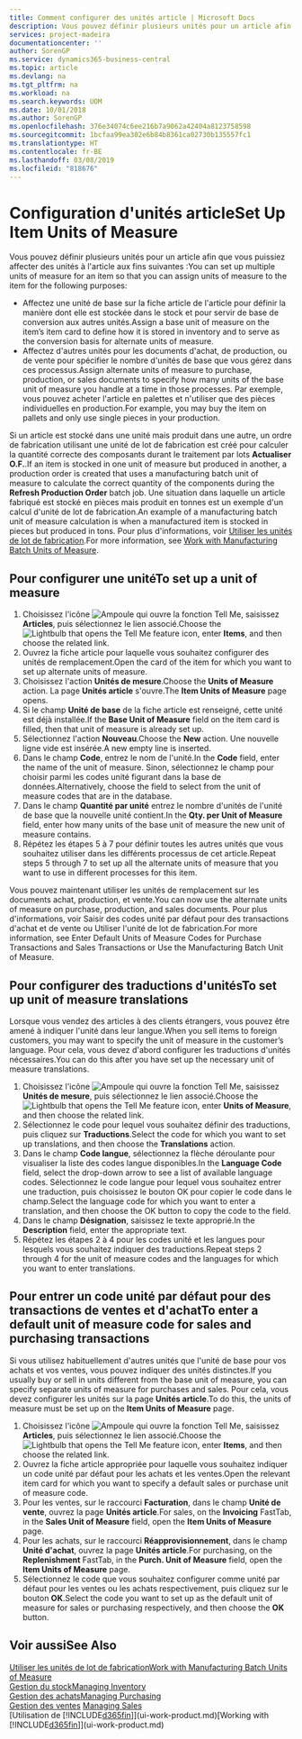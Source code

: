 ```yaml
---
title: Comment configurer des unités article | Microsoft Docs
description: Vous pouvez définir plusieurs unités pour un article afin de pouvoir affecter des unités à l'article.
services: project-madeira
documentationcenter: ''
author: SorenGP
ms.service: dynamics365-business-central
ms.topic: article
ms.devlang: na
ms.tgt_pltfrm: na
ms.workload: na
ms.search.keywords: UOM
ms.date: 10/01/2018
ms.author: SorenGP
ms.openlocfilehash: 376e34074c6ee216b7a9062a42404a8123758598
ms.sourcegitcommit: 1bcfaa99ea302e6b84b8361ca02730b135557fc1
ms.translationtype: HT
ms.contentlocale: fr-BE
ms.lasthandoff: 03/08/2019
ms.locfileid: "818676"
---
```

# <a name="set-up-item-units-of-measure"></a><span data-ttu-id="b3c2b-103">Configuration d'unités article</span><span class="sxs-lookup"><span data-stu-id="b3c2b-103">Set Up Item Units of Measure</span></span>
<span data-ttu-id="b3c2b-104">Vous pouvez définir plusieurs unités pour un article afin que vous puissiez affecter des unités à l'article aux fins suivantes :</span><span class="sxs-lookup"><span data-stu-id="b3c2b-104">You can set up multiple units of measure for an item so that you can assign units of measure to the item for the following purposes:</span></span>

- <span data-ttu-id="b3c2b-105">Affectez une unité de base sur la fiche article de l'article pour définir la manière dont elle est stockée dans le stock et pour servir de base de conversion aux autres unités.</span><span class="sxs-lookup"><span data-stu-id="b3c2b-105">Assign a base unit of measure on the item’s item card to define how it is stored in inventory and to serve as the conversion basis for alternate units of measure.</span></span>
- <span data-ttu-id="b3c2b-106">Affectez d'autres unités pour les documents d'achat, de production, ou de vente pour spécifier le nombre d'unités de base que vous gérez dans ces processus.</span><span class="sxs-lookup"><span data-stu-id="b3c2b-106">Assign alternate units of measure to purchase, production, or sales documents to specify how many units of the base unit of measure you handle at a time in those processes.</span></span> <span data-ttu-id="b3c2b-107">Par exemple, vous pouvez acheter l'article en palettes et n'utiliser que des pièces individuelles en production.</span><span class="sxs-lookup"><span data-stu-id="b3c2b-107">For example, you may buy the item on pallets and only use single pieces in your production.</span></span>

<span data-ttu-id="b3c2b-108">Si un article est stocké dans une unité mais produit dans une autre, un ordre de fabrication utilisant une unité de lot de fabrication est créé pour calculer la quantité correcte des composants durant le traitement par lots **Actualiser O.F.**.</span><span class="sxs-lookup"><span data-stu-id="b3c2b-108">If an item is stocked in one unit of measure but produced in another, a production order is created that uses a manufacturing batch unit of measure to calculate the correct quantity of the components during the **Refresh Production Order** batch job.</span></span> <span data-ttu-id="b3c2b-109">Une situation dans laquelle un article fabriqué est stocké en pièces mais produit en tonnes est un exemple d'un calcul d'unité de lot de fabrication.</span><span class="sxs-lookup"><span data-stu-id="b3c2b-109">An example of a manufacturing batch unit of measure calculation is when a manufactured item is stocked in pieces but produced in tons.</span></span> <span data-ttu-id="b3c2b-110">Pour plus d'informations, voir [Utiliser les unités de lot de fabrication](production-how-to-use-the-manufacturing-batch-unit-of-measure.md).</span><span class="sxs-lookup"><span data-stu-id="b3c2b-110">For more information, see [Work with Manufacturing Batch Units of Measure](production-how-to-use-the-manufacturing-batch-unit-of-measure.md).</span></span>

## <a name="to-set-up-a-unit-of-measure"></a><span data-ttu-id="b3c2b-111">Pour configurer une unité</span><span class="sxs-lookup"><span data-stu-id="b3c2b-111">To set up a unit of measure</span></span>
1. <span data-ttu-id="b3c2b-112">Choisissez l'icône ![Ampoule qui ouvre la fonction Tell Me](media/ui-search/search_small.png "Dites-moi ce que vous voulez faire"), saisissez **Articles**, puis sélectionnez le lien associé.</span><span class="sxs-lookup"><span data-stu-id="b3c2b-112">Choose the ![Lightbulb that opens the Tell Me feature](media/ui-search/search_small.png "Tell me what you want to do") icon, enter **Items**, and then choose the related link.</span></span>
2. <span data-ttu-id="b3c2b-113">Ouvrez la fiche article pour laquelle vous souhaitez configurer des unités de remplacement.</span><span class="sxs-lookup"><span data-stu-id="b3c2b-113">Open the card of the item for which you want to set up alternate units of measure.</span></span>
3. <span data-ttu-id="b3c2b-114">Choisissez l'action **Unités de mesure**.</span><span class="sxs-lookup"><span data-stu-id="b3c2b-114">Choose the **Units of Measure** action.</span></span> <span data-ttu-id="b3c2b-115">La page **Unités article** s'ouvre.</span><span class="sxs-lookup"><span data-stu-id="b3c2b-115">The **Item Units of Measure** page opens.</span></span>
4. <span data-ttu-id="b3c2b-116">Si le champ **Unité de base** de la fiche article est renseigné, cette unité est déjà installée.</span><span class="sxs-lookup"><span data-stu-id="b3c2b-116">If the **Base Unit of Measure** field on the item card is filled, then that unit of measure is already set up.</span></span>
5. <span data-ttu-id="b3c2b-117">Sélectionnez l'action **Nouveau**.</span><span class="sxs-lookup"><span data-stu-id="b3c2b-117">Choose the **New** action.</span></span> <span data-ttu-id="b3c2b-118">Une nouvelle ligne vide est insérée.</span><span class="sxs-lookup"><span data-stu-id="b3c2b-118">A new empty line is inserted.</span></span>
6. <span data-ttu-id="b3c2b-119">Dans le champ **Code**, entrez le nom de l'unité.</span><span class="sxs-lookup"><span data-stu-id="b3c2b-119">In the **Code** field, enter the name of the unit of measure.</span></span> <span data-ttu-id="b3c2b-120">Sinon, sélectionnez le champ pour choisir parmi les codes unité figurant dans la base de données.</span><span class="sxs-lookup"><span data-stu-id="b3c2b-120">Alternatively, choose the field to select from the unit of measure codes that are in the database.</span></span>
7. <span data-ttu-id="b3c2b-121">Dans le champ **Quantité par unité** entrez le nombre d'unités de l'unité de base que la nouvelle unité contient.</span><span class="sxs-lookup"><span data-stu-id="b3c2b-121">In the **Qty. per Unit of Measure** field, enter how many units of the base unit of measure the new unit of measure contains.</span></span>
8. <span data-ttu-id="b3c2b-122">Répétez les étapes 5 à 7 pour définir toutes les autres unités que vous souhaitez utiliser dans les différents processus de cet article.</span><span class="sxs-lookup"><span data-stu-id="b3c2b-122">Repeat steps 5 through 7 to set up all the alternate units of measure that you want to use in different processes for this item.</span></span>

<span data-ttu-id="b3c2b-123">Vous pouvez maintenant utiliser les unités de remplacement sur les documents achat, production, et vente.</span><span class="sxs-lookup"><span data-stu-id="b3c2b-123">You can now use the alternate units of measure on purchase, production, and sales documents.</span></span> <span data-ttu-id="b3c2b-124">Pour plus d'informations, voir Saisir des codes unité par défaut pour des transactions d'achat et de vente ou Utiliser l'unité de lot de fabrication.</span><span class="sxs-lookup"><span data-stu-id="b3c2b-124">For more information, see Enter Default Units of Measure Codes for Purchase Transactions and Sales Transactions or Use the Manufacturing Batch Unit of Measure.</span></span>

## <a name="to-set-up-unit-of-measure-translations"></a><span data-ttu-id="b3c2b-125">Pour configurer des traductions d'unités</span><span class="sxs-lookup"><span data-stu-id="b3c2b-125">To set up unit of measure translations</span></span>
<span data-ttu-id="b3c2b-126">Lorsque vous vendez des articles à des clients étrangers, vous pouvez être amené à indiquer l'unité dans leur langue.</span><span class="sxs-lookup"><span data-stu-id="b3c2b-126">When you sell items to foreign customers, you may want to specify the unit of measure in the customer’s language.</span></span> <span data-ttu-id="b3c2b-127">Pour cela, vous devez d'abord configurer les traductions d'unités nécessaires.</span><span class="sxs-lookup"><span data-stu-id="b3c2b-127">You can do this after you have set up the necessary unit of measure translations.</span></span>

1. <span data-ttu-id="b3c2b-128">Choisissez l'icône ![Ampoule qui ouvre la fonction Tell Me](media/ui-search/search_small.png "Dites-moi ce que vous voulez faire"), saisissez **Unités de mesure**, puis sélectionnez le lien associé.</span><span class="sxs-lookup"><span data-stu-id="b3c2b-128">Choose the ![Lightbulb that opens the Tell Me feature](media/ui-search/search_small.png "Tell me what you want to do") icon, enter **Units of Measure**, and then choose the related link.</span></span>
2. <span data-ttu-id="b3c2b-129">Sélectionnez le code pour lequel vous souhaitez définir des traductions, puis cliquez sur **Traductions**.</span><span class="sxs-lookup"><span data-stu-id="b3c2b-129">Select the code for which you want to set up translations, and then choose the **Translations** action.</span></span>
3. <span data-ttu-id="b3c2b-130">Dans le champ **Code langue**, sélectionnez la flèche déroulante pour visualiser la liste des codes langue disponibles.</span><span class="sxs-lookup"><span data-stu-id="b3c2b-130">In the **Language Code** field, select the drop-down arrow to see a list of available language codes.</span></span> <span data-ttu-id="b3c2b-131">Sélectionnez le code langue pour lequel vous souhaitez entrer une traduction, puis choisissez le bouton OK pour copier le code dans le champ.</span><span class="sxs-lookup"><span data-stu-id="b3c2b-131">Select the language code for which you want to enter a translation, and then choose the OK button to copy the code to the field.</span></span>
4. <span data-ttu-id="b3c2b-132">Dans le champ **Désignation**, saisissez le texte approprié.</span><span class="sxs-lookup"><span data-stu-id="b3c2b-132">In the **Description** field, enter the appropriate text.</span></span>
5. <span data-ttu-id="b3c2b-133">Répétez les étapes 2 à 4 pour les codes unité et les langues pour lesquels vous souhaitez indiquer des traductions.</span><span class="sxs-lookup"><span data-stu-id="b3c2b-133">Repeat steps 2 through 4 for the unit of measure codes and the languages for which you want to enter translations.</span></span>

## <a name="to-enter-a-default-unit-of-measure-code-for-sales-and-purchasing-transactions"></a><span data-ttu-id="b3c2b-134">Pour entrer un code unité par défaut pour des transactions de ventes et d'achat</span><span class="sxs-lookup"><span data-stu-id="b3c2b-134">To enter a default unit of measure code for sales and purchasing transactions</span></span>
<span data-ttu-id="b3c2b-135">Si vous utilisez habituellement d'autres unités que l'unité de base pour vos achats et vos ventes, vous pouvez indiquer des unités distinctes.</span><span class="sxs-lookup"><span data-stu-id="b3c2b-135">If you usually buy or sell in units different from the base unit of measure, you can specify separate units of measure for purchases and sales.</span></span> <span data-ttu-id="b3c2b-136">Pour cela, vous devez configurer les unités sur la page **Unités article**.</span><span class="sxs-lookup"><span data-stu-id="b3c2b-136">To do this, the units of measure must be set up on the **Item Units of Measure** page.</span></span>

1. <span data-ttu-id="b3c2b-137">Choisissez l'icône ![Ampoule qui ouvre la fonction Tell Me](media/ui-search/search_small.png "Dites-moi ce que vous voulez faire"), saisissez **Articles**, puis sélectionnez le lien associé.</span><span class="sxs-lookup"><span data-stu-id="b3c2b-137">Choose the ![Lightbulb that opens the Tell Me feature](media/ui-search/search_small.png "Tell me what you want to do") icon, enter **Items**, and then choose the related link.</span></span>
2. <span data-ttu-id="b3c2b-138">Ouvrez la fiche article appropriée pour laquelle vous souhaitez indiquer un code unité par défaut pour les achats et les ventes.</span><span class="sxs-lookup"><span data-stu-id="b3c2b-138">Open the relevant item card for which you want to specify a default sales or purchase unit of measure code.</span></span>
3. <span data-ttu-id="b3c2b-139">Pour les ventes, sur le raccourci **Facturation**, dans le champ **Unité de vente**, ouvrez la page **Unités article**.</span><span class="sxs-lookup"><span data-stu-id="b3c2b-139">For sales, on the **Invoicing** FastTab, in the **Sales Unit of Measure** field, open the **Item Units of Measure** page.</span></span>
4. <span data-ttu-id="b3c2b-140">Pour les achats, sur le raccourci **Réapprovisionnement**, dans le champ **Unité d'achat**, ouvrez la page **Unités article**.</span><span class="sxs-lookup"><span data-stu-id="b3c2b-140">For purchasing, on the **Replenishment** FastTab, in the **Purch. Unit of Measure** field, open the **Item Units of Measure** page.</span></span>
5. <span data-ttu-id="b3c2b-141">Sélectionnez le code que vous souhaitez configurer comme unité par défaut pour les ventes ou les achats respectivement, puis cliquez sur le bouton **OK**.</span><span class="sxs-lookup"><span data-stu-id="b3c2b-141">Select the code you want to set up as the default unit of measure for sales or purchasing respectively, and then choose the **OK** button.</span></span>

## <a name="see-also"></a><span data-ttu-id="b3c2b-142">Voir aussi</span><span class="sxs-lookup"><span data-stu-id="b3c2b-142">See Also</span></span>
[<span data-ttu-id="b3c2b-143">Utiliser les unités de lot de fabrication</span><span class="sxs-lookup"><span data-stu-id="b3c2b-143">Work with Manufacturing Batch Units of Measure</span></span>](production-how-to-use-the-manufacturing-batch-unit-of-measure.md)  
[<span data-ttu-id="b3c2b-144">Gestion du stock</span><span class="sxs-lookup"><span data-stu-id="b3c2b-144">Managing Inventory</span></span>](inventory-manage-inventory.md)  
[<span data-ttu-id="b3c2b-145">Gestion des achats</span><span class="sxs-lookup"><span data-stu-id="b3c2b-145">Managing Purchasing</span></span>](purchasing-manage-purchasing.md)  
<span data-ttu-id="b3c2b-146">[Gestion des ventes](sales-manage-sales.md)  </span><span class="sxs-lookup"><span data-stu-id="b3c2b-146">[Managing Sales](sales-manage-sales.md)  </span></span>  
<span data-ttu-id="b3c2b-147">[Utilisation de [!INCLUDE[d365fin](includes/d365fin_md.md)]](ui-work-product.md)</span><span class="sxs-lookup"><span data-stu-id="b3c2b-147">[Working with [!INCLUDE[d365fin](includes/d365fin_md.md)]](ui-work-product.md)</span></span>
